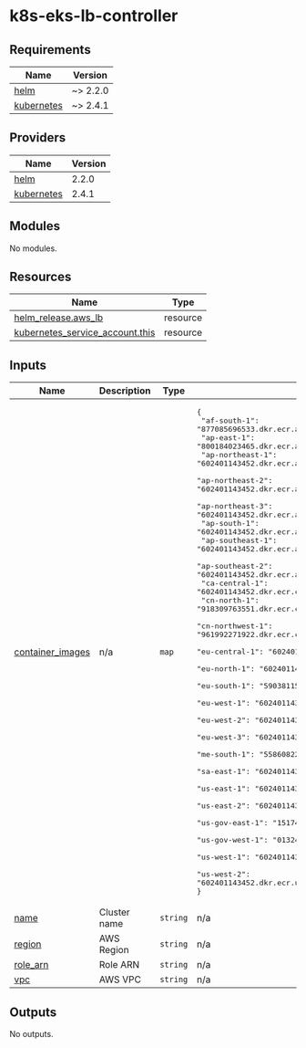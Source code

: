 # k8s-eks-lb-controller

<!-- BEGIN_TF_DOCS -->
## Requirements

| Name | Version |
|------|---------|
| <a name="requirement_helm"></a> [helm](#requirement\_helm) | ~> 2.2.0 |
| <a name="requirement_kubernetes"></a> [kubernetes](#requirement\_kubernetes) | ~> 2.4.1 |

## Providers

| Name | Version |
|------|---------|
| <a name="provider_helm"></a> [helm](#provider\_helm) | 2.2.0 |
| <a name="provider_kubernetes"></a> [kubernetes](#provider\_kubernetes) | 2.4.1 |

## Modules

No modules.

## Resources

| Name | Type |
|------|------|
| [helm_release.aws_lb](https://registry.terraform.io/providers/hashicorp/helm/latest/docs/resources/release) | resource |
| [kubernetes_service_account.this](https://registry.terraform.io/providers/hashicorp/kubernetes/latest/docs/resources/service_account) | resource |

## Inputs

| Name | Description | Type | Default | Required |
|------|-------------|------|---------|:--------:|
| <a name="input_container_images"></a> [container\_images](#input\_container\_images) | n/a | `map` | <pre>{<br>  "af-south-1": "877085696533.dkr.ecr.af-south-1.amazonaws.com",<br>  "ap-east-1": "800184023465.dkr.ecr.ap-east-1.amazonaws.com",<br>  "ap-northeast-1": "602401143452.dkr.ecr.ap-northeast-1.amazonaws.com",<br>  "ap-northeast-2": "602401143452.dkr.ecr.ap-northeast-2.amazonaws.com",<br>  "ap-northeast-3": "602401143452.dkr.ecr.ap-northeast-3.amazonaws.com",<br>  "ap-south-1": "602401143452.dkr.ecr.ap-south-1.amazonaws.com",<br>  "ap-southeast-1": "602401143452.dkr.ecr.ap-southeast-1.amazonaws.com",<br>  "ap-southeast-2": "602401143452.dkr.ecr.ap-southeast-2.amazonaws.com",<br>  "ca-central-1": "602401143452.dkr.ecr.ca-central-1.amazonaws.com",<br>  "cn-north-1": "918309763551.dkr.ecr.cn-north-1.amazonaws.com.cn",<br>  "cn-northwest-1": "961992271922.dkr.ecr.cn-northwest-1.amazonaws.com.cn",<br>  "eu-central-1": "602401143452.dkr.ecr.eu-central-1.amazonaws.com",<br>  "eu-north-1": "602401143452.dkr.ecr.eu-north-1.amazonaws.com",<br>  "eu-south-1": "590381155156.dkr.ecr.eu-south-1.amazonaws.com",<br>  "eu-west-1": "602401143452.dkr.ecr.eu-west-1.amazonaws.com",<br>  "eu-west-2": "602401143452.dkr.ecr.eu-west-2.amazonaws.com",<br>  "eu-west-3": "602401143452.dkr.ecr.eu-west-3.amazonaws.com",<br>  "me-south-1": "558608220178.dkr.ecr.me-south-1.amazonaws.com",<br>  "sa-east-1": "602401143452.dkr.ecr.sa-east-1.amazonaws.com",<br>  "us-east-1": "602401143452.dkr.ecr.us-east-1.amazonaws.com",<br>  "us-east-2": "602401143452.dkr.ecr.us-east-2.amazonaws.com",<br>  "us-gov-east-1": "151742754352.dkr.ecr.us-gov-east-1.amazonaws.com",<br>  "us-gov-west-1": "013241004608.dkr.ecr.us-gov-west-1.amazonaws.com",<br>  "us-west-1": "602401143452.dkr.ecr.us-west-1.amazonaws.com",<br>  "us-west-2": "602401143452.dkr.ecr.us-west-2.amazonaws.com"<br>}</pre> | no |
| <a name="input_name"></a> [name](#input\_name) | Cluster name | `string` | n/a | yes |
| <a name="input_region"></a> [region](#input\_region) | AWS Region | `string` | n/a | yes |
| <a name="input_role_arn"></a> [role\_arn](#input\_role\_arn) | Role ARN | `string` | n/a | yes |
| <a name="input_vpc"></a> [vpc](#input\_vpc) | AWS VPC | `string` | n/a | yes |

## Outputs

No outputs.
<!-- END_TF_DOCS -->